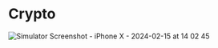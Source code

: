 # Crypto
![Simulator Screenshot - iPhone X - 2024-02-15 at 14 02 45](https://github.com/ZiyaZaidov/Crypto/assets/125656380/d16a845c-772c-4b85-a9fc-95cbffba9f08)
